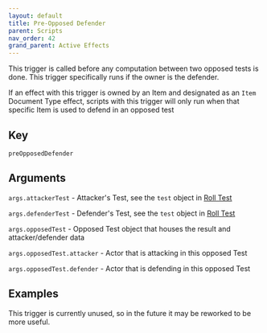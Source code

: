 ```yaml
---
layout: default
title: Pre-Opposed Defender
parent: Scripts
nav_order: 42
grand_parent: Active Effects
---
```

This trigger is called before any computation between two opposed tests is done. This trigger specifically runs if the owner is the defender. 

If an effect with this trigger is owned by an Item and designated as an `Item` Document Type effect, scripts with this trigger will only run when that specific Item is used to defend in an opposed test

## Key

`preOpposedDefender`

## Arguments 

`args.attackerTest` - Attacker's Test, see the `test` object in [Roll Test](./rollTest.md)

`args.defenderTest` - Defender's Test, see the `test` object in [Roll Test](./rollTest.md)

`args.opposedTest` - Opposed Test object that houses the result and attacker/defender data

`args.opposedTest.attacker` - Actor that is attacking in this opposed Test

`args.opposedTest.defender` - Actor that is defending in this opposed Test

## Examples

This trigger is currently unused, so in the future it may be reworked to be more useful. 